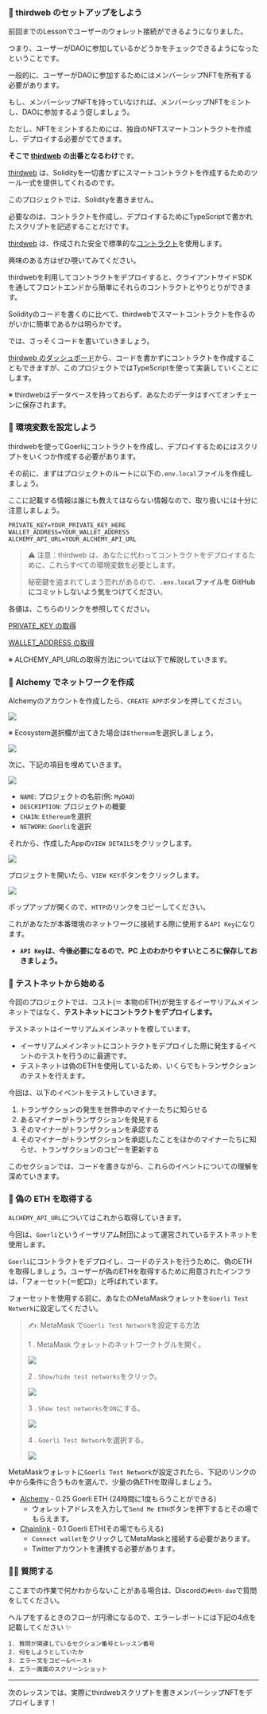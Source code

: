 ### 🍪 thirdweb のセットアップをしよう

前回までのLessonでユーザーのウォレット接続ができるようになりました。

つまり、ユーザーがDAOに参加しているかどうかをチェックできるようになったということです。

一般的に、ユーザーがDAOに参加するためにはメンバーシップNFTを所有する必要があります。

もし、メンバーシップNFTを持っていなければ、メンバーシップNFTをミントし、DAOに参加するよう促しましょう。

ただし、NFTをミントするためには、独自のNFTスマートコントラクトを作成し、デプロイする必要がでてきます。

**そこで [thirdweb](https://thirdweb.com/) の出番となるわけ**です。

[thirdweb](https://thirdweb.com/) は、Solidityを一切書かずにスマートコントラクトを作成するためのツール一式を提供してくれるのです。

このプロジェクトでは、Solidityを書きません。

必要なのは、コントラクトを作成し、デプロイするためにTypeScriptで書かれたスクリプトを記述することだけです。

[thirdweb](https://thirdweb.com/) は、作成された安全で標準的な[コントラクト](https://github.com/thirdweb-dev/contracts)を使用します。

興味のある方はぜひ覗いてみてください。

thirdwebを利用してコントラクトをデプロイすると、クライアントサイドSDKを通してフロントエンドから簡単にそれらのコントラクトとやりとりができます。

Solidityのコードを書くのに比べて、thirdwebでスマートコントラクトを作るのがいかに簡単であるかは明らかです。

では、さっそくコードを書いていきましょう。

[thirdweb のダッシュボード](https://thirdweb.com/dashboard)から、コードを書かずにコントラクトを作成することもできますが、このプロジェクトではTypeScriptを使って実装していくことにします。

※ thirdwebはデータベースを持っておらず、あなたのデータはすべてオンチェーンに保存されます。


### 📝 環境変数を設定しよう

thirdwebを使ってGoerliにコントラクトを作成し、デプロイするためにはスクリプトをいくつか作成する必要があります。

その前に、まずはプロジェクトのルートに以下の`.env.local`ファイルを作成しましょう。

ここに記載する情報は誰にも教えてはならない情報なので、取り扱いには十分に注意しましょう。

```plaintext
PRIVATE_KEY=YOUR_PRIVATE_KEY_HERE
WALLET_ADDRESS=YOUR_WALLET_ADDRESS
ALCHEMY_API_URL=YOUR_ALCHEMY_API_URL
```

> ⚠️ 注意：thirdweb は、あなたに代わってコントラクトをデプロイするために、これらすべての環境変数を必要とします。
>
> 秘密鍵を盗まれてしまう恐れがあるので、**`.env.local`ファイルを GitHub にコミットしないよう気をつけてください**。

各値は、こちらのリンクを参照してください。

[PRIVATE_KEY の取得](https://metamask.zendesk.com/hc/en-us/articles/360015289632-How-to-Export-an-Account-Private-Key)

[WALLET_ADDRESS の取得](https://metamask.zendesk.com/hc/en-us/articles/360015289512-How-to-copy-your-MetaMask-account-public-address-)

※ ALCHEMY_API_URLの取得方法については以下で解説していきます。


### 💎 Alchemy でネットワークを作成

Alchemyのアカウントを作成したら、`CREATE APP`ボタンを押してください。

![](/public/images/ETH-DAO/section-2/2_1_1.png)

※ Ecosystem選択欄が出てきた場合は`Ethereum`を選択しましょう。

![](/public/images/ETH-DAO/section-2/2_1_2.png)

次に、下記の項目を埋めていきます。

![](/public/images/ETH-DAO/section-2/2_1_3.png)

- `NAME`: プロジェクトの名前(例: `MyDAO`)
- `DESCRIPTION`: プロジェクトの概要
- `CHAIN`: `Ethereum`を選択
- `NETWORK`: `Goerli`を選択

それから、作成したAppの`VIEW DETAILS`をクリックします。

![](/public/images/ETH-DAO/section-2/2_1_4.png)

プロジェクトを開いたら、`VIEW KEY`ボタンをクリックします。

![](/public/images/ETH-DAO/section-2/2_1_5.png)

ポップアップが開くので、`HTTP`のリンクをコピーしてください。

これがあなたが本番環境のネットワークに接続する際に使用する`API Key`になります。

- **`API Key`は、今後必要になるので、PC 上のわかりやすいところに保存しておきましょう。**


### 🐣 テストネットから始める

今回のプロジェクトでは、コスト(＝ 本物のETH)が発生するイーサリアムメインネットではなく、**テストネットにコントラクトをデプロイします。**

テストネットはイーサリアムメインネットを模しています。

- イーサリアムメインネットにコントラクトをデプロイした際に発生するイベントのテストを行うのに最適です。
- テストネットは偽のETHを使用しているため、いくらでもトランザクションのテストを行えます。

今回は、以下のイベントをテストしていきます。

1. トランザクションの発生を世界中のマイナーたちに知らせる
2. あるマイナーがトランザクションを発見する
3. そのマイナーがトランザクションを承認する
4. そのマイナーがトランザクションを承認したことをほかのマイナーたちに知らせ、トランザクションのコピーを更新する

このセクションでは、コードを書きながら、これらのイベントについての理解を深めていきます。


### 🚰 偽の ETH を取得する

`ALCHEMY_API_URL`についてはこれから取得していきます。

今回は、`Goerli`というイーサリアム財団によって運営されているテストネットを使用します。

`Goerli`にコントラクトをデプロイし、コードのテストを行うために、偽のETHを取得しましょう。ユーザーが偽のETHを取得するために用意されたインフラは、「フォーセット(＝蛇口)」と呼ばれています。

フォーセットを使用する前に、あなたのMetaMaskウォレットを`Goerli Test Network`に設定してください。

> ✍️: MetaMask で`Goerli Test Network`を設定する方法
>
> 1 \. MetaMask ウォレットのネットワークトグルを開く。
>
> ![](/public/images/ETH-DAO/section-2/2_1_6.png)
>
> 2 \. `Show/hide test networks`をクリック。
>
> ![](/public/images/ETH-DAO/section-2/2_1_7.png)
>
> 3 \. `Show test networks`を`ON`にする。
>
> ![](/public/images/ETH-DAO/section-2/2_1_8.png)
>
> 4 \. `Goerli Test Network`を選択する。
>
> ![](/public/images/ETH-DAO/section-2/2_1_9.png)

MetaMaskウォレットに`Goerli Test Network`が設定されたら、下記のリンクの中から条件に合うものを選んで、少量の偽ETHを取得しましょう。

- [Alchemy](https://goerlifaucet.com/) - 0.25 Goerli ETH (24時間に1度もらうことができる)
  - ウォレットアドレスを入力して`Send Me ETH`ボタンを押下するとその場でもらえます。
- [Chainlink](https://faucets.chain.link/) - 0.1 Goerli ETH(その場でもらえる)
  - `Connect wallet`をクリックしてMetaMaskと接続する必要があります。
  - Twitterアカウントを連携する必要があります。


### 🙋‍♂️ 質問する

ここまでの作業で何かわからないことがある場合は、Discordの`#eth-dao`で質問をしてください。

ヘルプをするときのフローが円滑になるので、エラーレポートには下記の4点を記載してください ✨

```
1. 質問が関連しているセクション番号とレッスン番号
2. 何をしようとしていたか
3. エラー文をコピー&ペースト
4. エラー画面のスクリーンショット
```

---

次のレッスンでは、実際にthirdwebスクリプトを書きメンバーシップNFTをデプロイします！
